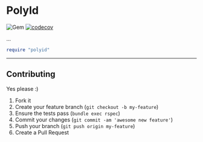 PolyId
======
![Gem](https://img.shields.io/gem/dt/polyid?style=plastic)
[![codecov](https://codecov.io/gh/dpep/polyid/branch/main/graph/badge.svg)](https://codecov.io/gh/dpep/polyid)

...


```ruby
require "polyid"
```


----
## Contributing

Yes please  :)

1. Fork it
1. Create your feature branch (`git checkout -b my-feature`)
1. Ensure the tests pass (`bundle exec rspec`)
1. Commit your changes (`git commit -am 'awesome new feature'`)
1. Push your branch (`git push origin my-feature`)
1. Create a Pull Request
